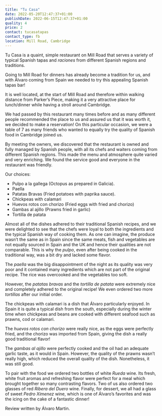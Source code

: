 ```yaml
---
title: "Tu Casa"
date: 2022-05-20T12:47:37+01:00
publishDate: 2022-06-15T12:47:37+01:00
quality: 4
price: 2
contact: tucasatapas
contact_type: fb
location: Mill Road, Cambridge
---
```


Tu Casa is a quaint, simple restaurant on Mill Road that serves a variety of typical Spanish tapas and *raciones* from different Spanish regions and traditions. 

<!--more-->

Going to Mill Road for dinners has already become a tradition for us, and with Álvaro coming from Spain we needed to try this appealing Spanish tapas bar! 

It is well located, at the start of Mill Road and therefore within walking distance from Parker’s Piece, making it a very attractive place for lunch/dinner while having a stroll around Cambridge. 

We had passed by this restaurant many times before and as many different people recommended the place to us and assured us that it was worth it, we decided to make a reservation! On this particular occasion, we were a table of 7 as many friends who wanted to equally try the quality of Spanish food in Cambridge joined us.

By meeting the owners, we discovered that the restaurant is owned and fully managed by Spanish people, with all its chefs and waiters coming from different Spanish regions. This made the menu and atmosphere quite varied and very enriching. We found the service good and everyone in the restaurant was friendly.

Our choices: 

* Pulpo a la gallega (Octopus as prepared in Galicia).
* Paella
* Patatas Bravas (Fried potatoes with paprika sauce).
* Chickpeas with calamari
* Huevos rotos con chorizo (Fried eggs with fried and chorizo)
* Gambas al ajillo (Prawns fried in garlic)
* Tortilla de patata

Almost all of the dishes adhered to their traditional Spanish recipes, and we were delighted to see that the chefs were loyal to both the ingredients and the typical Spanish way of cooking them. As one can imagine, the produce wasn’t the same as in Spain since the same meats, fish and vegetables are not equally sourced in Spain and the UK and hence their qualities are not comparable. This is why the *pulpo*, even after being cooked in the traditional way, was a bit dry and lacked some flavor. 

The *paella* was the big disappointment of the night as its quality was very poor and it contained many ingredients which are not part of the original recipe. The rice was overcooked and the vegetables too soft.

However, the *patatas bravas* and the *tortilla de patata* were extremely nice and completely adhered to the original recipe! We even ordered two more *tortillas* after our initial order. 

The chickpeas with calamari is a dish that Álvaro particularly enjoyed. In Spain it is quite a typical dish from the south, especially  during the winter time when chickpeas and beans are cooked with different seafood such as prawns, cod or calamari. 

The *huevos rotos con chorizo* were really nice, as the eggs were perfectly fried, and the chorizo was imported from Spain, giving the dish a really good traditional flavor!

The *gambas al ajillo* were perfectly cooked and the oil had an adequate garlic taste, as it would in Spain. However, the quality of the prawns wasn’t really high, which reduced the overall quality of the dish. Nonetheless, it was still good. 

To pair with the food we ordered two bottles of white *Rueda* wine. Its fresh, white fruit aromas and refreshing flavor were perfect for a meal which brought together so many contrasting flavors. Two of us also ordered two glasses of red *Ribera del Duero* wine. Finally, for dessert, we all had a glass of sweet *Pedro Ximenez* wine, which is one of Álvaro’s favorites and was the icing on the cake of a fantastic dinner!

Review written by Álvaro Martin.

